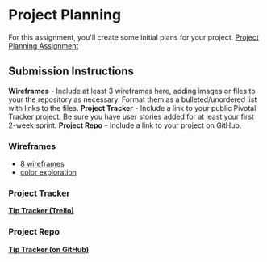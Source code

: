 # Project Planning
For this assignment, you'll create some initial plans for your project.
[Project Planning Assignment](https://education.launchcode.org/liftoff/assignments/planning/)
## Submission Instructions
**Wireframes** - Include at least 3 wireframes here, adding images or files to your the repository as necessary. Format them as a bulleted/unordered list with links to the files.
**Project Tracker** - Include a link to your public Pivotal Tracker project. Be sure you have user stories added for at least your first 2-week sprint.
**Project Repo** - Include a link to your project on GitHub.



### Wireframes
- [8 wireframes](/P3-Project_Planning/tip-tracker-wireframe-01.png)
- [color exploration](/P3-Project_Planning/tip-tracker-colors.png)



### Project Tracker
**[Tip Tracker (Trello)](https://trello.com/b/1pqI9t3K/tip-tracker)**



### Project Repo
**[Tip Tracker (on GitHub)](https://github.com/timconseevable/Tip-Tracker-Web)**